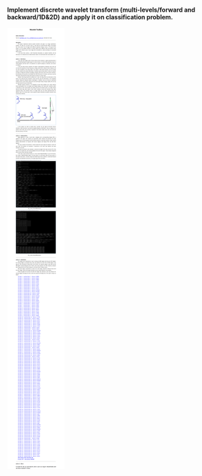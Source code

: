 #### Implement discrete wavelet transform (multi-levels/forward and backward/1D&amp;2D) and apply it on classification problem.

![image](https://github.com/TianYe2017/WaveletToolBox/blob/master/WAVELET_APP/classification/classification/DescriptionFile.png)

